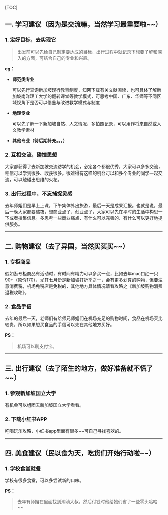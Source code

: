 [TOC]

## 一. 学习建议（因为是交流嘛，当然学习最重要啦~~）

### 1. 定好目标，去实现它

> 出发前可以先给自己制定要达成的目标，出行过程中就记录下想要了解和深入的方面，可结合自己的专业和兴趣。

**eg：**

* **师范类专业**

  可以先行查询新加坡现行教育制度，知网下载有关文献阅读，也可具体了解新加坡南洋理工大学的翻转课堂等教学模式，可思考中国、广东、华师等不同区域视角下是否可以借鉴与改进教学模式与制度

* **地理专业**

  可以先了解一下新加坡自然、人文情况，多拍照记录，可以用作将来自然或人文教学素材

* **其他专业（待后期补充。。。）**



### 2. 互相交流，碰撞思想

大家都获得了去新加坡交流访学的机会，必定各个都很优秀，大家可以多多交流，相信可以学到很多、收获很多。很难得有这样的机会可以和多个专业的同学一起交流，可以触碰出思维的火花。



### 3. 出行过程中，不忘捕捉灵感

去年师姐们是早上上课，下午集体外出旅游，最后一天是成果汇报。也就是说，最后一晚大家都要熬夜，想商业点子、创业点子，大家可以先在平时的生活中构思一下或者搜集信息。多思考一些商业痛点、有什么可以完善的、有什么可以更好地提供服务。



***



## 二. 购物建议（去了异国，当然买买买~~）

### 1. 专柜商品

 假如逛专柜商品有活动时，有时间有精力可以多买一点，比如去年mac口红一只90+（原价170），尤其七月份是新加坡打折季之一，会有更多划算的购物，但要注意消费税，机场免税店是免税的，其他地方具体情况请看攻略之《新加坡购物消费退税攻略》。

### 2. 食品手信

去年的最后一天，老师们有给师兄师姐们在机场充足的购物时间，食品在机场买比较贵，所以如果想买食品的手信可以先在其他地方买好。

**PS：**

> 机场可以刷支付宝。

***



## 三. 出行建议（去了陌生的地方，做好准备就不慌了~~）

### 1. 参观新加坡国立大学

有机会可以组团去新加坡国立大学看看。

### 2. 下载小红书APP

吃喝玩乐攻略，小红书app里面有很多~~可自己寻找喜欢的。

***

## 四. 美食建议（民以食为天，吃货们开始行动啦~~）

### 1. 学校食堂就餐

学校有很多食堂，可以多尝试新的口味。

**PS：**

> 去年有师姐在里面找到潮汕大叔，然后付钱时他给她们省了一些零头哈哈~~



